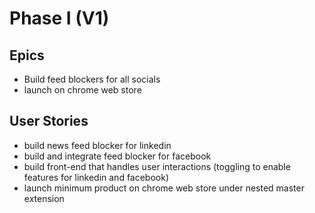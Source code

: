 # Phase I (V1)

## Epics
- Build feed blockers for all socials
- launch on chrome web store

## User Stories
- build news feed blocker for linkedin
- build and integrate feed blocker for facebook 
- build front-end that handles user interactions (toggling to enable features for linkedin and facebook)
- launch minimum product on chrome web store under nested master extension 
